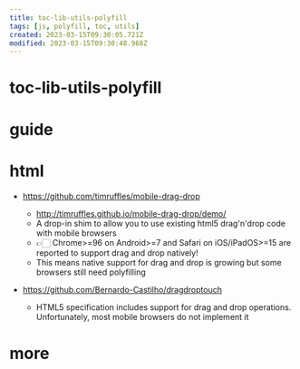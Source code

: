 ```yaml
---
title: toc-lib-utils-polyfill
tags: [js, polyfill, toc, utils]
created: 2023-03-15T09:30:05.721Z
modified: 2023-03-15T09:30:48.968Z
---
```


# toc-lib-utils-polyfill

# guide

# html
- https://github.com/timruffles/mobile-drag-drop
  - http://timruffles.github.io/mobile-drag-drop/demo/
  - A drop-in shim to allow you to use existing html5 drag'n'drop code with mobile browsers
  - 👉🏻 Chrome>=96 on Android>=7 and Safari on iOS/iPadOS>=15 are reported to support drag and drop natively! 
  - This means native support for drag and drop is growing but some browsers still need polyfilling

- https://github.com/Bernardo-Castilho/dragdroptouch
  - HTML5 specification includes support for drag and drop operations. Unfortunately, most mobile browsers do not implement it
# more
